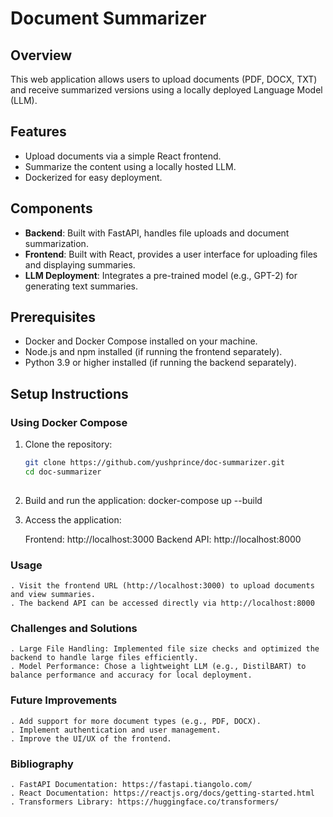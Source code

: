 # Document Summarizer

## Overview
This web application allows users to upload documents (PDF, DOCX, TXT) and receive summarized versions using a locally deployed Language Model (LLM).

## Features
- Upload documents via a simple React frontend.
- Summarize the content using a locally hosted LLM.
- Dockerized for easy deployment.

## Components
- **Backend**: Built with FastAPI, handles file uploads and document summarization.
- **Frontend**: Built with React, provides a user interface for uploading files and displaying summaries.
- **LLM Deployment**: Integrates a pre-trained model (e.g., GPT-2) for generating text summaries.

## Prerequisites
- Docker and Docker Compose installed on your machine.
- Node.js and npm installed (if running the frontend separately).
- Python 3.9 or higher installed (if running the backend separately).

## Setup Instructions

### Using Docker Compose
  1. Clone the repository:
     ```bash
     git clone https://github.com/yushprince/doc-summarizer.git
     cd doc-summarizer
  
  2. Build and run the application:
      docker-compose up --build
  
     
  4. Access the application:
  
        Frontend: http://localhost:3000
        Backend API: http://localhost:8000  


### Usage

    . Visit the frontend URL (http://localhost:3000) to upload documents and view summaries.
    . The backend API can be accessed directly via http://localhost:8000

### Challenges and Solutions
    . Large File Handling: Implemented file size checks and optimized the backend to handle large files efficiently.
    . Model Performance: Chose a lightweight LLM (e.g., DistilBART) to balance performance and accuracy for local deployment.

### Future Improvements

    . Add support for more document types (e.g., PDF, DOCX).
    . Implement authentication and user management.
    . Improve the UI/UX of the frontend.

### Bibliography
    . FastAPI Documentation: https://fastapi.tiangolo.com/
    . React Documentation: https://reactjs.org/docs/getting-started.html
    . Transformers Library: https://huggingface.co/transformers/
    
